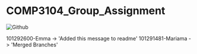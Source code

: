 # COMP3104_Group_Assignment

![Github](https://img.shields.io/badge/GitHub-100000?style=for-the-badge&logo=github&logoColor=white)

101292600-Emma -> 'Added this message to readme'
101291481-Mariama -> 'Merged Branches'

